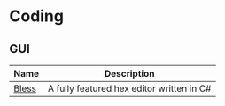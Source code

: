# Coding

## GUI

| Name | Description |
| - | - |
| [Bless](https://github.com/afrantzis/bless) | A fully featured hex editor written in C# |